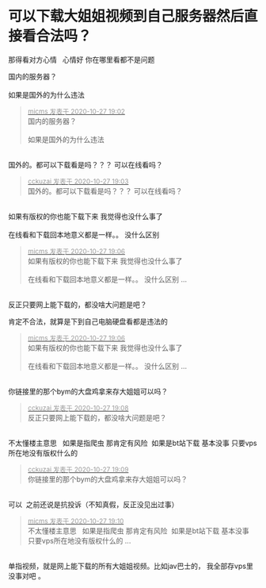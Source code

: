 # 可以下载大姐姐视频到自己服务器然后直接看合法吗？


那得看对方心情&nbsp; &nbsp;心情好 你在哪里看都不是问题

国内的服务器？&nbsp; &nbsp;<br />
<br />
如果是国外的为什么违法<img id="aimg_D4eEb" onclick="zoom(this, this.src, 0, 0, 0)" class="zoom" src="https://cdn.jsdelivr.net/gh/hishis/forum-master/public/images/patch.gif" onmouseover="img_onmouseoverfunc(this)" onload="thumbImg(this)" border="0" alt="" />

<div class="quote"><blockquote><font size="2"><a href="https://www.hostloc.com/forum.php?mod=redirect&amp;goto=findpost&amp;pid=9360582&amp;ptid=759096" target="_blank"><font color="#999999">micms 发表于 2020-10-27 19:02</font></a></font><br />
国内的服务器？&nbsp; &nbsp;<br />
<br />
如果是国外的为什么违法</blockquote></div><br />
国外的。都可以下载看是吗？？？ 可以在线看吗？<br />


<div class="quote"><blockquote><font size="2"><a href="https://www.hostloc.com/forum.php?mod=redirect&amp;goto=findpost&amp;pid=9360589&amp;ptid=759096" target="_blank"><font color="#999999">cckuzai 发表于 2020-10-27 19:03</font></a></font><br />
国外的。都可以下载看是吗？？？ 可以在线看吗？</blockquote></div><br />
如果有版权的你也能下载下来 我觉得也没什么事了<br />
<br />
在线看和下载回本地意义都是一样。。 没什么区别<img id="aimg_W00kR" onclick="zoom(this, this.src, 0, 0, 0)" class="zoom" src="https://cdn.jsdelivr.net/gh/hishis/forum-master/public/images/patch.gif" onmouseover="img_onmouseoverfunc(this)" onload="thumbImg(this)" border="0" alt="" />

<div class="quote"><blockquote><font size="2"><a href="https://www.hostloc.com/forum.php?mod=redirect&amp;goto=findpost&amp;pid=9360619&amp;ptid=759096" target="_blank"><font color="#999999">micms 发表于 2020-10-27 19:06</font></a></font><br />
如果有版权的你也能下载下来 我觉得也没什么事了<br />
<br />
在线看和下载回本地意义都是一样。。 没什么区别 ...</blockquote></div><br />
反正只要网上能下载的，都没啥大问题是吧？ 

肯定不合法，就算是下到自己电脑硬盘看都是违法的

<div class="quote"><blockquote><font size="2"><a href="https://www.hostloc.com/forum.php?mod=redirect&amp;goto=findpost&amp;pid=9360619&amp;ptid=759096" target="_blank"><font color="#999999">micms 发表于 2020-10-27 19:06</font></a></font><br />
如果有版权的你也能下载下来 我觉得也没什么事了<br />
<br />
在线看和下载回本地意义都是一样。。 没什么区别 ...</blockquote></div><br />
你链接里的那个bym的大盘鸡拿来存大姐姐可以吗？ 

<div class="quote"><blockquote><font size="2"><a href="https://www.hostloc.com/forum.php?mod=redirect&amp;goto=findpost&amp;pid=9360626&amp;ptid=759096" target="_blank"><font color="#999999">cckuzai 发表于 2020-10-27 19:08</font></a></font><br />
反正只要网上能下载的，都没啥大问题是吧？</blockquote></div><br />
不太懂楼主意思&nbsp; &nbsp;如果是指爬虫 那肯定有风险&nbsp;&nbsp;如果是bt站下载 基本没事 只要vps所在地没有版权什么的<img id="aimg_KgmaZ" onclick="zoom(this, this.src, 0, 0, 0)" class="zoom" src="https://cdn.jsdelivr.net/gh/hishis/forum-master/public/images/patch.gif" onmouseover="img_onmouseoverfunc(this)" onload="thumbImg(this)" border="0" alt="" />

<div class="quote"><blockquote><font size="2"><a href="https://www.hostloc.com/forum.php?mod=redirect&amp;goto=findpost&amp;pid=9360630&amp;ptid=759096" target="_blank"><font color="#999999">cckuzai 发表于 2020-10-27 19:09</font></a></font><br />
你链接里的那个bym的大盘鸡拿来存大姐姐可以吗？</blockquote></div><br />
可以&nbsp;&nbsp;之前还说是抗投诉（不知真假，反正没见出过事）<img id="aimg_Titc9" onclick="zoom(this, this.src, 0, 0, 0)" class="zoom" src="https://cdn.jsdelivr.net/gh/hishis/forum-master/public/images/patch.gif" onmouseover="img_onmouseoverfunc(this)" onload="thumbImg(this)" border="0" alt="" />

<div class="quote"><blockquote><font size="2"><a href="https://www.hostloc.com/forum.php?mod=redirect&amp;goto=findpost&amp;pid=9360638&amp;ptid=759096" target="_blank"><font color="#999999">micms 发表于 2020-10-27 19:10</font></a></font><br />
不太懂楼主意思&nbsp; &nbsp;如果是指爬虫 那肯定有风险&nbsp;&nbsp;如果是bt站下载 基本没事 只要vps所在地没有版权什么的 ...</blockquote></div><br />
单指视频，就是网上能下载的所有大姐姐视频。比如jav巴士的， 我全部存vps里没事对吧 。
